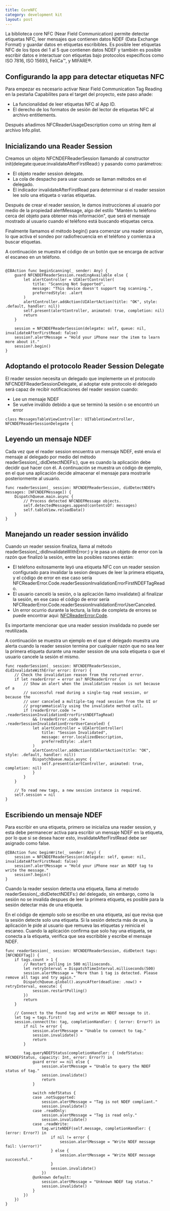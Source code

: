 ```yaml
---
title: CoreNFC
category: development kit
layout: post
---
```


La biblioteca core NFC (Near Field Communication) permite detectar etiquetas NFC, leer mensajes que contienen datos NDEF (Data Exchange Format) y guardar datos en etiquetas escribibles. Es posible leer etiquetas NFC de los tipos del 1 al 5 que contienen datos NDEF y también es posible escribir datos e interactuar con etiquetas bajo protocolos específicos como ISO 7816, ISO 15693, FeliCa™, y MIFARE®.

## Configurando la app para detectar etiquetas NFC

Para empezar es necesario activar Near Field Communication Tag Reading en la pestaña Capabilites para el target del proyecto, este paso añade:

* La funcionalidad de leer etiquetas NFC al App ID.
* El derecho de los formatos de sesión del lector de etiquetas NFC al archivo entitlements.

Después añadimos NFCReaderUsageDescription como un string item al archivo Info.plist.

## Inicializando una Reader Session

Creamos un objeto NFCNDEFReaderSession llamando al constructor init(delegate:queue:invalidateAfterFirstRead:) y pasando como parámetros:

* El objeto reader session delegate.
* La cola de despacho para usar cuando se llaman métodos en el delegado.
* El indicador invalidateAfterFirstRead para determinar si el reader session lee solo una etiqueta o varias etiquetas.

Después de crear el reader session, le damos instrucciones al usuario por medio de la propiedad alertMessage, algo del estilo "Mantén tu teléfono cerca del objeto para obtener más información", que será el mensaje mostrado al usuario cuando el teléfono está buscando etiquetas cerca.

Finalmente llamamos el método begin() para comenzar una reader session, lo que activa el sondeo por radiofrecuencia en el teléfono y comienza a buscar etiquetas.

A continuación se muestra el código de un botón que se encarga de activar el escaneo en un teléfono.

```

@IBAction func beginScanning(_ sender: Any) {
    guard NFCNDEFReaderSession.readingAvailable else {
        let alertController = UIAlertController(
            title: "Scanning Not Supported",
            message: "This device doesn't support tag scanning.",
            preferredStyle: .alert
        )
        alertController.addAction(UIAlertAction(title: "OK", style: .default, handler: nil))
        self.present(alertController, animated: true, completion: nil)
        return
    }

    session = NFCNDEFReaderSession(delegate: self, queue: nil, invalidateAfterFirstRead: false)
    session?.alertMessage = "Hold your iPhone near the item to learn more about it."
    session?.begin()
}

```

## Adoptando el protocolo Reader Session Delegate

El reader session necesita un delegado que implemente un el protocolo NFCNDEFReaderSessionDelegate, al adoptar este protocolo el delegado será capaz de recibir notificaciones del reader session cuando:

* Lee un mensaje NDEF
* Se vuelve inválido debido a que se terminó la sesión o se encontró un error

```
class MessagesTableViewController: UITableViewController, NFCNDEFReaderSessionDelegate {
```

## Leyendo un mensaje NDEF

Cada vez que el reader session encuentra un mensaje NDEF, esté envía el mensaje al delegado por medio del método readerSession(_:didDetectNDEFs:), que es cuando la aplicación debe decidir qué hacer con él. A continuación se muestra un código de ejemplo, en el que una aplicación decide almacenar el mensaje para mostrarle posteriormente al usuario.

```
func readerSession(_ session: NFCNDEFReaderSession, didDetectNDEFs messages: [NFCNDEFMessage]) {
    DispatchQueue.main.async {
        // Process detected NFCNDEFMessage objects.
        self.detectedMessages.append(contentsOf: messages)
        self.tableView.reloadData()
    }
}
```

## Manejando un reader session inválido

Cuando un reader session finaliza, llama al método readerSession(_:didInvalidateWithError:) y le pasa un objeto de error con la razón que finalizó la sesión, entre las posibles razones están:

* El teléfono exitosamente leyó una etiqueta NFC con un reader session configurado para invalidar la sesion despues de leer la primera etiqueta, y el código de error en ese caso sería NFCReaderError.Code.readerSessionInvalidationErrorFirstNDEFTagReado.
* El usuario canceló la sesión, o la aplicación llamo invalidate() al finalizar la sesión, en ese caso el código de error sería NFCReaderError.Code.readerSessionInvalidationErrorUserCanceled.
* Un error ocurrio durante la lectura, la lista de completa de errores se puede encontrar aqui: [NFCReaderError.Code](https://developer.apple.com/documentation/corenfc/nfcreadererror/code).

Es importante mencionar que una reader session invalidada no puede ser reutilizada.

A continuación se muestra un ejemplo en el que el delegado muestra una alerta cuando la reader session termina por cualquier razón que no sea leer la primera etiqueta durante una reader session de una sola etiqueta o que el usuario cancele la sesión el mismo.

```
func readerSession(_ session: NFCNDEFReaderSession, didInvalidateWithError error: Error) {
    // Check the invalidation reason from the returned error.
    if let readerError = error as? NFCReaderError {
        // Show an alert when the invalidation reason is not because of a
        // successful read during a single-tag read session, or because the
        // user canceled a multiple-tag read session from the UI or
        // programmatically using the invalidate method call.
        if (readerError.code != .readerSessionInvalidationErrorFirstNDEFTagRead)
            && (readerError.code != .readerSessionInvalidationErrorUserCanceled) {
            let alertController = UIAlertController(
                title: "Session Invalidated",
                message: error.localizedDescription,
                preferredStyle: .alert
            )
            alertController.addAction(UIAlertAction(title: "OK", style: .default, handler: nil))
            DispatchQueue.main.async {
                self.present(alertController, animated: true, completion: nil)
            }
        }
    }

    // To read new tags, a new session instance is required.
    self.session = nil
}
```

## Escribiendo un mensaje NDEF

Para escribir en una etiqueta, primero se inicializa una reader session, y esta debe permanecer activa para escribir un mensaje NDEF en la etiqueta, por lo que si se desea hacer esto, invalidateAfterFirstRead debe ser asignado como false.

```
@IBAction func beginWrite(_ sender: Any) {
    session = NFCNDEFReaderSession(delegate: self, queue: nil, invalidateAfterFirstRead: false)
    session?.alertMessage = "Hold your iPhone near an NDEF tag to write the message."
    session?.begin()
}
```

Cuando la reader session detecta una etiqueta, llama al metodo readerSession(_:didDetectNDEFs:) del delegado, sin embargo, como la sesión no se invalida despues de leer la primera etiqueta, es posible para la sesión detectar más de una etiqueta.

En el código de ejemplo solo se escribe en una etiqueta, así que revisa que la sesión detecte solo una etiqueta. Si la sesión detecta más de una, la aplicación le pide al usuario que remueva las etiquetas y reinicia el escaneo. Cuando la aplicación confirma que solo hay una etiqueta, se conecta a la etiqueta, verifica que sea escribible y escribe el mensaje NDEF.

```
func readerSession(_ session: NFCNDEFReaderSession, didDetect tags: [NFCNDEFTag]) {
    if tags.count > 1 {
        // Restart polling in 500 milliseconds.
        let retryInterval = DispatchTimeInterval.milliseconds(500)
        session.alertMessage = "More than 1 tag is detected. Please remove all tags and try again."
        DispatchQueue.global().asyncAfter(deadline: .now() + retryInterval, execute: {
            session.restartPolling()
        })
        return
    }

    // Connect to the found tag and write an NDEF message to it.
    let tag = tags.first!
    session.connect(to: tag, completionHandler: { (error: Error?) in
        if nil != error {
            session.alertMessage = "Unable to connect to tag."
            session.invalidate()
            return
        }

        tag.queryNDEFStatus(completionHandler: { (ndefStatus: NFCNDEFStatus, capacity: Int, error: Error?) in
            guard error == nil else {
                session.alertMessage = "Unable to query the NDEF status of tag."
                session.invalidate()
                return
            }

            switch ndefStatus {
            case .notSupported:
                session.alertMessage = "Tag is not NDEF compliant."
                session.invalidate()
            case .readOnly:
                session.alertMessage = "Tag is read only."
                session.invalidate()
            case .readWrite:
                tag.writeNDEF(self.message, completionHandler: { (error: Error?) in
                    if nil != error {
                        session.alertMessage = "Write NDEF message fail: \(error!)"
                    } else {
                        session.alertMessage = "Write NDEF message successful."
                    }
                    session.invalidate()
                })
            @unknown default:
                session.alertMessage = "Unknown NDEF tag status."
                session.invalidate()
            }
        })
    })
}
```


